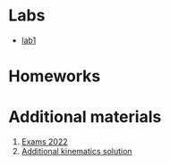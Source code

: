 # Labs

* [lab1](lab1-public/lab1.md)

# Homeworks

# Additional materials

1. [Exams 2022](exams_2022)
2. [Additional kinematics solution](additional/robot-kinematics.pdf)

